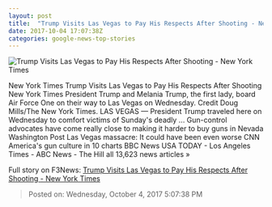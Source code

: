 ```yaml
---
layout: post
title:  "Trump Visits Las Vegas to Pay His Respects After Shooting - New York Times"
date: 2017-10-04 17:07:38Z
categories: google-news-top-stories
---
```


![Trump Visits Las Vegas to Pay His Respects After Shooting - New York Times](https://static01.nyt.com/images/2017/10/04/us/05dc-trump/05dc-trump-facebookJumbo.jpg)

New York Times Trump Visits Las Vegas to Pay His Respects After Shooting New York Times President Trump and Melania Trump, the first lady, board Air Force One on their way to Las Vegas on Wednesday. Credit Doug Mills/The New York Times. LAS VEGAS — President Trump traveled here on Wednesday to comfort victims of Sunday's deadly ... Gun-control advocates have come really close to making it harder to buy guns in Nevada Washington Post Las Vegas massacre: It could have been even worse CNN America's gun culture in 10 charts BBC News USA TODAY - Los Angeles Times - ABC News - The Hill all 13,623 news articles »


Full story on F3News: [Trump Visits Las Vegas to Pay His Respects After Shooting - New York Times](http://www.f3nws.com/n/3ZJSqE)

> Posted on: Wednesday, October 4, 2017 5:07:38 PM
